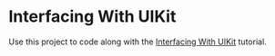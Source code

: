 # Interfacing With UIKit

Use this project to code along with the [Interfacing With UIKit](https://developer.apple.com/tutorials/swiftui/interfacing-with-uikit) tutorial.
